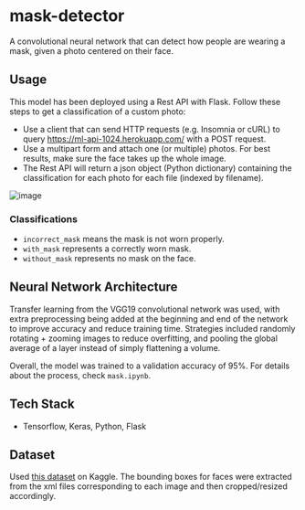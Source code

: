﻿# mask-detector

A convolutional neural network that can detect how people are wearing a mask, given a photo centered on their face.

## Usage
This model has been deployed using a Rest API with Flask. Follow these steps to get a classification of a custom photo:

* Use a client that can send HTTP requests (e.g. Insomnia or cURL) to query https://ml-api-1024.herokuapp.com/ with a POST request. 
* Use a multipart form and attach one (or multiple) photos. For best results, make sure the face takes up the whole image.
* The Rest API will return a json object (Python dictionary) containing the classification for each photo for each file (indexed by filename).

![image](https://user-images.githubusercontent.com/17630457/147899457-0c7a2ccb-a653-4e05-8615-c7c7bb9f0d97.png)

### Classifications
* `incorrect_mask` means the mask is not worn properly.
* `with_mask` represents a correctly worn mask.
* `without_mask` represents no mask on the face.

## Neural Network Architecture
Transfer learning from the VGG19 convolutional network was used, with extra preprocessing being added
at the beginning and end of the network to improve accuracy and reduce training time. Strategies included randomly rotating + zooming images to reduce overfitting,
and pooling the global average of a layer instead of simply flattening a volume. 

Overall, the model was trained to a validation accuracy of 95%. For details about the process, check `mask.ipynb`. 

## Tech Stack
* Tensorflow, Keras, Python, Flask

## Dataset
Used [this dataset](https://www.kaggle.com/andrewmvd/face-mask-detection) on Kaggle. The bounding boxes for faces were extracted from the xml files corresponding to each image and then cropped/resized accordingly.
